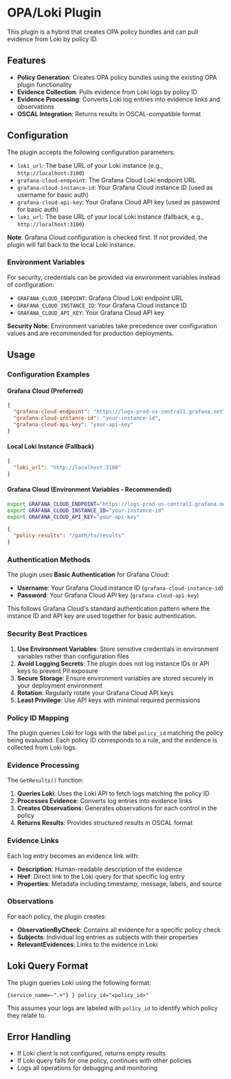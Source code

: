# OPA/Loki Plugin

This plugin is a hybrid that creates OPA policy bundles and can pull evidence from Loki by policy ID.

## Features

- **Policy Generation**: Creates OPA policy bundles using the existing OPA plugin functionality
- **Evidence Collection**: Pulls evidence from Loki logs by policy ID
- **Evidence Processing**: Converts Loki log entries into evidence links and observations
- **OSCAL Integration**: Returns results in OSCAL-compatible format

## Configuration

The plugin accepts the following configuration parameters:

- `loki_url`: The base URL of your Loki instance (e.g., `http://localhost:3100`)
- `grafana-cloud-endpoint`: The Grafana Cloud Loki endpoint URL
- `grafana-cloud-instance-id`: Your Grafana Cloud instance ID (used as username for basic auth)
- `grafana-cloud-api-key`: Your Grafana Cloud API key (used as password for basic auth)
- `loki_url`: The base URL of your local Loki instance (fallback, e.g., `http://localhost:3100`)

**Note**: Grafana Cloud configuration is checked first. If not provided, the plugin will fall back to the local Loki instance.

### Environment Variables

For security, credentials can be provided via environment variables instead of configuration:

- `GRAFANA_CLOUD_ENDPOINT`: Grafana Cloud Loki endpoint URL
- `GRAFANA_CLOUD_INSTANCE_ID`: Your Grafana Cloud instance ID
- `GRAFANA_CLOUD_API_KEY`: Your Grafana Cloud API key

**Security Note**: Environment variables take precedence over configuration values and are recommended for production deployments.

## Usage

### Configuration Examples

#### Grafana Cloud (Preferred)
```json
{
  "grafana-cloud-endpoint": "https://logs-prod-us-central1.grafana.net",
  "grafana-cloud-instance-id": "your-instance-id",
  "grafana-cloud-api-key": "your-api-key"
}
```

#### Local Loki Instance (Fallback)
```json
{
  "loki_url": "http://localhost:3100"
}
```

#### Grafana Cloud (Environment Variables - Recommended)
```bash
export GRAFANA_CLOUD_ENDPOINT="https://logs-prod-us-central1.grafana.net"
export GRAFANA_CLOUD_INSTANCE_ID="your-instance-id"
export GRAFANA_CLOUD_API_KEY="your-api-key"
```

```json
{
  "policy-results": "/path/to/results"
}
```

### Authentication Methods

The plugin uses **Basic Authentication** for Grafana Cloud:

- **Username**: Your Grafana Cloud instance ID (`grafana-cloud-instance-id`)
- **Password**: Your Grafana Cloud API key (`grafana-cloud-api-key`)

This follows Grafana Cloud's standard authentication pattern where the instance ID and API key are used together for basic authentication.

### Security Best Practices

1. **Use Environment Variables**: Store sensitive credentials in environment variables rather than configuration files
2. **Avoid Logging Secrets**: The plugin does not log instance IDs or API keys to prevent PII exposure
3. **Secure Storage**: Ensure environment variables are stored securely in your deployment environment
4. **Rotation**: Regularly rotate your Grafana Cloud API keys
5. **Least Privilege**: Use API keys with minimal required permissions

### Policy ID Mapping

The plugin queries Loki for logs with the label `policy_id` matching the policy being evaluated. Each policy ID corresponds to a rule, and the evidence is collected from Loki logs.

### Evidence Processing

The `GetResults()` function:

1. **Queries Loki**: Uses the Loki API to fetch logs matching the policy ID
2. **Processes Evidence**: Converts log entries into evidence links
3. **Creates Observations**: Generates observations for each control in the policy
4. **Returns Results**: Provides structured results in OSCAL format

### Evidence Links

Each log entry becomes an evidence link with:
- **Description**: Human-readable description of the evidence
- **Href**: Direct link to the Loki query for that specific log entry
- **Properties**: Metadata including timestamp, message, labels, and source

### Observations

For each policy, the plugin creates:
- **ObservationByCheck**: Contains all evidence for a specific policy check
- **Subjects**: Individual log entries as subjects with their properties
- **RelevantEvidences**: Links to the evidence in Loki

## Loki Query Format

The plugin queries Loki using the following format:
```
{service_name=~".+"} } policy_id="<policy_id>"
```

This assumes your logs are labeled with `policy_id` to identify which policy they relate to.

## Error Handling

- If Loki client is not configured, returns empty results
- If Loki query fails for one policy, continues with other policies
- Logs all operations for debugging and monitoring
